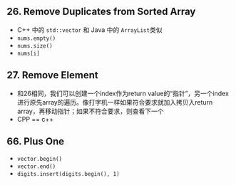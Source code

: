 ## 26. Remove Duplicates from Sorted Array
- C++ 中的 `std::vector` 和 Java 中的 `ArrayList`类似
- `nums.empty()`
- `nums.size()`
- `nums[i]`

## 27. Remove Element
- 和26相同，我们可以创建一个index作为return value的“指针”，另一个index进行原先array的遍历。像打字机一样如果符合要求就加入拷贝入return array，再移动指针；如果不符合要求，则查看下一个
- CPP == c++

## 66. Plus One
- `vector.begin()`
- `vector.end()`
- `digits.insert(digits.begin(), 1)`